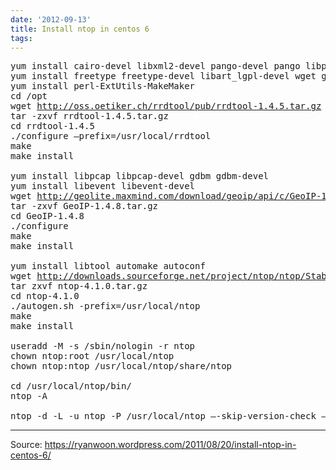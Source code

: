 ```yaml
---
date: '2012-09-13'
title: Install ntop in centos 6
tags: 
---
```

<pre>
yum install cairo-devel libxml2-devel pango-devel pango libpng-devel
yum install freetype freetype-devel libart_lgpl-devel wget gcc make
yum install perl-ExtUtils-MakeMaker
cd /opt
wget <a href="http://oss.oetiker.ch/rrdtool/pub/rrdtool-1.4.5.tar.gz">http://oss.oetiker.ch/rrdtool/pub/rrdtool-1.4.5.tar.gz</a>
tar -zxvf rrdtool-1.4.5.tar.gz
cd rrdtool-1.4.5
./configure –prefix=/usr/local/rrdtool
make
make install

yum install libpcap libpcap-devel gdbm gdbm-devel
yum install libevent libevent-devel
wget <a href="http://geolite.maxmind.com/download/geoip/api/c/GeoIP-1.4.8.tar.gz">http://geolite.maxmind.com/download/geoip/api/c/GeoIP-1.4.8.tar.gz</a>
tar -zxvf GeoIP-1.4.8.tar.gz
cd GeoIP-1.4.8
./configure
make
make install

yum install libtool automake autoconf
wget <a href="http://downloads.sourceforge.net/project/ntop/ntop/Stable/ntop-4.1.0.tar.gz">http://downloads.sourceforge.net/project/ntop/ntop/Stable/ntop-4.1.0.tar.gz</a>
tar zxvf ntop-4.1.0.tar.gz
cd ntop-4.1.0
./autogen.sh -prefix=/usr/local/ntop
make
make install

useradd -M -s /sbin/nologin -r ntop
chown ntop:root /usr/local/ntop
chown ntop:ntop /usr/local/ntop/share/ntop

cd /usr/local/ntop/bin/
ntop -A

ntop -d -L -u ntop -P /usr/local/ntop –-skip-version-check –-use-syslog=daemon
</pre>

<hr><p>Source: <a href="https://ryanwoon.wordpress.com/2011/08/20/install-ntop-in-centos-6/">https://ryanwoon.wordpress.com/2011/08/20/install-ntop-in-centos-6/</a></p>
